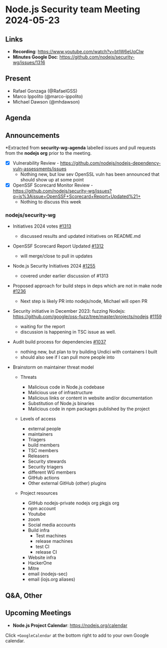 # Node.js  Security team Meeting 2024-05-23

## Links

* **Recording**:  https://www.youtube.com/watch?v=btIW6eUqClw
* **Minutes Google Doc**: https://github.com/nodejs/security-wg/issues/1316

## Present

* Rafael Gonzaga (@RafaelGSS)
* Marco Ippolito (@marco-ippolito)
* Michael Dawson (@mhdawson)

## Agenda

## Announcements

*Extracted from **security-wg-agenda** labelled issues and pull requests from the **nodejs org** prior to the meeting.

- [X] Vulnerability Review - https://github.com/nodejs/nodejs-dependency-vuln-assessments/issues
  * Nothing new, but low sev OpenSSL vuln has been announced that should show up at some point
- [X] OpenSSF Scorecard Monitor Review - https://github.com/nodejs/security-wg/issues?q=is%3Aissue+OpenSSF+Scorecard+Report+Updated%21+
  * Nothing to discuss this week

### nodejs/security-wg

* Initiatives 2024 votes [#1313](https://github.com/nodejs/security-wg/pull/1313)
  * discussed results and updated initiatives on README.md

* OpenSSF Scorecard Report Updated [#1312](https://github.com/nodejs/security-wg/pull/1312)
  * will merge/close to pull in updates

* Node.js Security Initiatives 2024 [#1255](https://github.com/nodejs/security-wg/issues/1255)
  * covered under earlier discussion of #1313

* Proposed approach for build steps in deps which are not in make node  [#1236](https://github.com/nodejs/security-wg/issues/1236)
  * Next step is likely PR into nodejs/node, Michael will open PR
* Security initiative in December 2023: fuzzing Nodejs: https://github.com/google/oss-fuzz/tree/master/projects/nodejs [#1159](https://github.com/nodejs/security-wg/issues/1159)
  * waiting for the report
  * discussion is happening in TSC issue as well.

* Audit build process for dependencies [#1037](https://github.com/nodejs/security-wg/issues/1037)
  * nothing new, but plan to try building Undici with containers I built
  * should also see if I can pull more people into

* Brainstorm on maintainer threat model
  * Threats
    * Malicious code in Node.js codebase
    * Malicious use of infrastructure
    * Malicious links or content in website and/or documentation
    * Substitution of Node.js binaries
    * Malicious code in npm packages published by the project

  * Levels of access
    * external people
    * maintainers
    * Triagers
    * build members
    * TSC members
    * Releasers
    * Security stewards
    * Security triagers
    * different WG members
    * GitHub actions
    * Other external GitHub (other)  plugins

  * Project resources
    * GitHub
            nodejs-private
	nodejs org
	pkgjs org
    * npm account
    * Youtube
    * zoom
    * Social media accounts
    * Build infra
      * Test machines
      * release machines
      * test CI
      * release CI
    * Website infra
    * HackerOne
    * Mitre
    * email (nodejs-sec)
    * email (iojs.org aliases)

## Q&A, Other

## Upcoming Meetings

* **Node.js Project Calendar**: <https://nodejs.org/calendar>

Click `+GoogleCalendar` at the bottom right to add to your own Google calendar.

